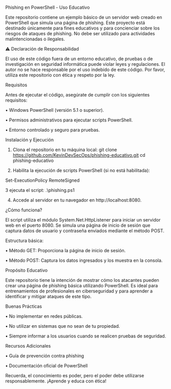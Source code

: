 Phishing en PowerShell - Uso Educativo

Este repositorio contiene un ejemplo básico de un servidor web creado en PowerShell que simula una página de phishing. Este proyecto está destinado únicamente para fines educativos y para concienciar sobre los riesgos de ataques de phishing. No debe ser utilizado para actividades malintencionadas o ilegales.

⚠️ Declaración de Responsabilidad

El uso de este código fuera de un entorno educativo, de pruebas o de investigación en seguridad informática puede violar leyes y regulaciones. El autor no se hace responsable por el uso indebido de este código. Por favor, utiliza este repositorio con ética y respeto por la ley.


Requisitos

Antes de ejecutar el código, asegúrate de cumplir con los siguientes requisitos:

• Windows PowerShell (versión 5.1 o superior).

• Permisos administrativos para ejecutar scripts PowerShell.

• Entorno controlado y seguro para pruebas.


Instalación y Ejecución

1. Clona el repositorio en tu máquina local: git clone https://github.com/KevinDevSecOps/phishing-educativo.git
cd phishing-educativo

2. Habilita la ejecución de scripts PowerShell (si no está habilitada):

Set-ExecutionPolicy RemoteSigned

3 ejecuta el script:
.\phishing.ps1

4. Accede al servidor en tu navegador en http://localhost:8080.

¿Cómo funciona?

El script utiliza el módulo System.Net.HttpListener para iniciar un servidor web en el puerto 8080. Se simula una página de inicio de sesión que captura datos de usuario y contraseña enviados mediante el método POST.

Estructura básica:

• Método GET: Proporciona la página de inicio de sesión.

• Método POST: Captura los datos ingresados y los muestra en la consola.


Propósito Educativo

Este repositorio tiene la intención de mostrar cómo los atacantes pueden crear una página de phishing básica utilizando PowerShell. Es ideal para entrenamientos de profesionales en ciberseguridad y para aprender a identificar y mitigar ataques de este tipo.


Buenas Prácticas

• No implementar en redes públicas.

• No utilizar en sistemas que no sean de tu propiedad.

• Siempre informar a los usuarios cuando se realicen pruebas de seguridad.


Recursos Adicionales

• Guía de prevención contra phishing

• Documentación oficial de PowerShell


Recuerda, el conocimiento es poder, pero el poder debe utilizarse responsablemente. ¡Aprende y educa con ética!

